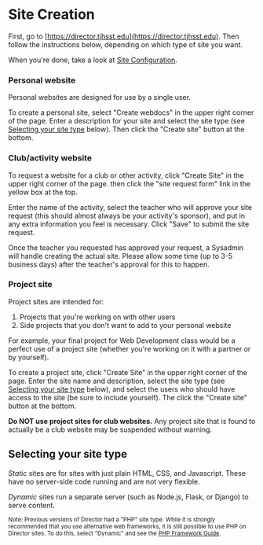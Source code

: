 # Site Creation

First, go to [https://director.tjhsst.edu](https://director.tjhsst.edu). Then follow the instructions below, depending on which type of site you want.

When you're done, take a look at [Site Configuration](site-configuration.md).

### Personal website

Personal websites are designed for use by a single user.

To create a personal site, select "Create webdocs" in the upper right corner of the page. Enter a description for your site and select the site type (see [Selecting your site type](#selecting-your-site-type) below). Then click the "Create site" button at the bottom.

### Club/activity website

To request a website for a club or other activity, click "Create Site" in the upper right corner of the page. then click the "site request form" link in the yellow box at the top.

Enter the name of the activity, select the teacher who will approve your site request (this should almost always be your activity's sponsor), and put in any extra information you feel is necessary. Click "Save" to submit the site request.

Once the teacher you requested has approved your request, a Sysadmin will handle creating the actual site. Please allow some time (up to 3-5 business days) after the teacher's approval for this to happen.

### Project site

Project sites are intended for:

1. Projects that you're working on with other users
2. Side projects that you don't want to add to your personal website

For example, your final project for Web Development class would be a perfect use of a project site (whether you're working on it with a partner or by yourself).

To create a project site, click "Create Site" in the upper right corner of the page. Enter the site name and description, select the site type (see [Selecting your site type](#selecting-your-site-type) below), and select the users who should have access to the site (be sure to include yourself). The click the "Create site" button at the bottom.

**Do NOT use project sites for club websites.** Any project site that is found to actually be a club website may be suspended without warning.

## Selecting your site type

*Static* sites are for sites with just plain HTML, CSS, and Javascript. These have no server-side code running and are not very flexible.

*Dynamic* sites run a separate server (such as Node.js, Flask, or Django) to serve content.

<small>Note: Previous versions of Director had a "PHP" site type. While it is strongly recommended that you use alternative web frameworks, it is still possible to use PHP on Director sites. To do this, select "Dynamic" and see the [PHP Framework Guide](/framework-guides/php.md).</small>
